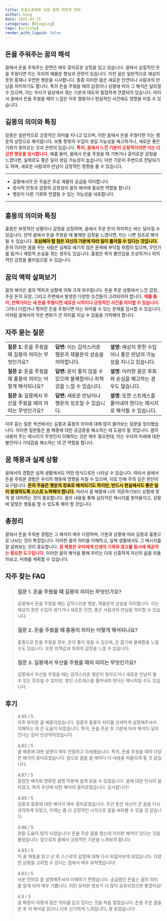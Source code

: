 ```yaml
---
title: 돈줍는꿈해몽 길몽 흉몽 재정적 변화
author: bing
date: 2025-01-25
categories: [Blogging]
tags: [writing]
render_with_liquid: false
---
```



<h2 id='돈을 주워주는 꿈의 해석'>돈을 주워주는 꿈의 해석</h2>

<p>꿈에서 돈을 주워주는 장면은 매우 흥미로운 상징을 담고 있습니다. 꿈에서 실질적인 돈을 주웠다면 이는 우리의 재물운 향상과 관련이 있습니다. 이런 꿈은 일반적으로 예상치 못한 횡재나 우연한 행운을 시사합니다. 종종 이러한 꿈은 새로운 인연이나 사람과의 만남을 의미하기도 합니다. 특히 돈을 주웠을 때의 감정이나 상황에 따라 그 해석은 달라질 수 있으며, 이는 우리가 일상에서 겪는 기분과 태도와 밀접하게 연결되어 있습니다. 따라서 꿈에서 돈을 주웠을 때의 느낌은 이후 행동이나 현실적인 사건에도 영향을 미칠 수 있습니다.</p>

<h2 id='길몽의 의미와 특징'>길몽의 의미와 특징</h2>

<p>길몽은 일반적으로 긍정적인 의미를 지니고 있으며, 이런 꿈에서 돈을 주웠다면 이는 행운의 상징으로 해석됩니다. 보통 뜻밖의 수입이 생길 가능성을 예고하거나, 새로운 좋은 기회가 찾아오는 것과 관련이 있습니다. <b><span style="color: #ee2323;">특히, 꿈에서 느낀 기분이 긍정적이라면 이는 더 강한 행운을 암시합니다.</span></b> 예를 들어, 꿈에서 돈을 주웠을 때 기쁘거나 흥미로운 감정을 느꼈다면, 실제로도 좋은 일이 생길 가능성이 높습니다. 이런 기운이 주변으로 전달되기도 하며, 새로운 사람과의 만남이 긍정적인 영향을 줄 수 있습니다.</p>

<hr />

<ul>
    <li>길몽에서의 돈 주움은 주로 재물의 공급을 의미합니다.</li>
    <li>정서적 안정과 감정의 긍정성이 꿈의 해석에 중요한 역할을 합니다.</li>
    <li>행운이 다른 기회와 연결될 수 있는 가능성을 내포합니다.</li>
</ul>

<hr />

<h2 id='흉몽의 의미와 특징'>흉몽의 의미와 특징</h2>

<p>흉몽은 부정적인 상황이나 감정을 상징하며, 꿈에서 주운 돈이 의미하는 바는 달라질 수 있습니다. 만약 꿈에서 돈을 주웠을 때 불쾌한 감정을 느꼈다면, 이는 나쁜 징조로 해석될 수 있습니다. <b><span style="background-color: #ffe066;">조심해야 할 점은 자신의 기분에 따라 일이 틀어질 수 있다는 것입니다.</span></b> 흔히 이러한 꿈을 꾸는 사람은 실제로 예기치 않은 문제에 부닥칠 위험이 있으며, 무언가를 잃거나 재정적 손실을 겪는 경우도 있습니다. 흉몽은 특히 불안감을 조성하거나 회의적인 감정을 불러일으킬 수 있습니다.</p>

<h2 id='꿈의 맥락 살펴보기'>꿈의 맥락 살펴보기</h2>

<p>꿈의 해석은 꿈의 맥락과 상황에 의해 크게 좌우됩니다. 돈을 주운 상황에서 느낀 감정, 주운 돈의 모양, 그리고 주변에서 발생한 다양한 조건들이 고려되어야 합니다. <b><span style="color: #ee2323;">예를 들어, 반짝거리는 새 돈을 주웠다면 새로운 시작이나 긍정적인 사건을 의미할 수 있습니다.</span></b> 그러나 더럽거나 찢어진 돈을 주웠다면 이는 뒤따를 수 있는 문제를 암시할 수 있습니다. 이처럼 꿈에서의 작은 변화가 큰 의미를 지닐 수 있음을 기억해야 합니다.</p>

<h2 id='자주 묻는 질문'>자주 묻는 질문</h2>

<table>
    <tr>
        <td><b>질문 1:</b> 돈을 주웠을 때 길몽의 의미는 무엇인가요?</td>
        <td><b>답변:</b> 이는 갑작스러운 행운과 재물운의 상승을 의미합니다.</td>
        <td><b>설명:</b> 예상치 못한 수입이나 좋은 만남의 가능성을 지니고 있습니다.</td>
    </tr>
    <tr>
        <td><b>질문 2:</b> 돈을 주웠을 때 흉몽의 의미는 어떻게 해석되나요?</td>
        <td><b>답변:</b> 운이 좋지 않을 수 있으며 불쾌함이나 죄책감을 느낄 수 있습니다.</td>
        <td><b>설명:</b> 이러한 꿈은 후회와 손실을 예고하는 경우도 많습니다.</td>
    </tr>
    <tr>
        <td><b>질문 3:</b> 길몽에서 우산을 주웠을 때의 의미는 무엇인가요?</td>
        <td><b>답변:</b> 새로운 만남이나 행운의 징조일 수 있습니다.</td>
        <td><b>설명:</b> 또한 스트레스를 풀어내야 한다는 메시지로 해석될 수 있습니다.</td>
    </tr>
</table>

<p>자주 묻는 질문 섹션에서는 길몽과 흉몽의 의미에 대해 많이 물어보는 질문을 정리했습니다. 이러한 질문들은 꿈 해몽에 대한 궁금증을 해소하는 데 도움이 될 것입니다. 꿈의 내용이 주는 메시지가 무엇인지 이해하는 것은 매우 중요한데, 이는 우리의 미래에 대한 불안이나 기대감을 해소하는 데 큰 역할을 합니다.</p>

<h2 id='꿈 해몽과 실제 상황'>꿈 해몽과 실제 상황</h2>

<p>꿈에서의 경험은 실제 생활에서도 어떤 방식으로든 나타날 수 있습니다. 따라서 꿈에서 돈을 주워본 경험은 우리의 행동에 영향을 미칠 수 있으며, 이로 인해 주의 깊은 판단이 요구됩니다. <b><span style="background-color: #ffe066;">돈의 주움은 행운의 징표로 해석되기도 하지만, 반드시 현실에서도 좋은 일이 발생하도록 스스로 노력해야 합니다.</span></b> 따라서 꿈 해몽에 너무 의존하기보다 상황에 맞게 잘 대처하는 것이 중요합니다. 꿈의 내용을 통해 심리적인 메시지를 받아들이고, 상황에 알맞은 행동을 할 수 있도록 해야 할 것입니다.</p>

<h2 id='총정리'>총정리</h2>

<p>꿈에서 돈을 주워본 경험은 그 해석이 매우 다양하며, 기분과 상황에 따라 길몽과 흉몽으로 나뉘는 것이 특징입니다. 이러한 꿈의 의미를 이해하고, 실제 생활에서도 그 메시지를 잘 살펴보는 것이 중요합니다. <b><span style="color: #ee2323;">꿈 해몽은 우리에게 인생의 기회와 경고를 동시에 제공하는 중요한 도구입니다.</span></b> 이러한 꿈의 해석을 통해 우리는 더욱 신중하게 자신의 삶을 되돌아보고, 미래를 계획할 수 있습니다.</p>


<h2 id='자주_찾는_FAQ'>자주 찾는 FAQ</h2>
<div itemscope="" itemtype="https://schema.org/FAQPage"> 
<blockquote> 
<div itemscope="" itemprop="mainEntity" itemtype="https://schema.org/Question"> 
<h3 itemprop="name">질문 1. 돈을 주웠을 때 길몽의 의미는 무엇인가요?</h3> 
<div itemscope="" itemprop="acceptedAnswer" itemtype="https://schema.org/Answer"> 
<span itemprop="text"> 
<p>길몽에서 돈을 주웠을 때는 갑작스러운 행운, 재물운의 상승을 의미합니다. 이는 예상치 못한 수입이 생기거나 새로운 인연, 좋은 사람과의 만남을 의미할 수 있습니다.</p> 
</span> 
</div> 
</div> 
<div itemscope="" itemprop="mainEntity" itemtype="https://schema.org/Question"> 
<h3 itemprop="name">질문 2. 돈을 주웠을 때 흉몽의 의미는 어떻게 해석되나요?</h3> 
<div itemscope="" itemprop="acceptedAnswer" itemtype="https://schema.org/Answer"> 
<span itemprop="text"> 
<p>흉몽으로 돈을 주웠을 경우, 운이 좋지 않을 수 있으며, 돈 줍기에 불쾌함을 느낄 수도 있습니다. 또한 죄책감과 후회의 감정을 느낄 수 있습니다.</p> 
</span> 
</div> 
</div> 
<div itemscope="" itemprop="mainEntity" itemtype="https://schema.org/Question"> 
<h3 itemprop="name">질문 3. 길몽에서 우산을 주웠을 때의 의미는 무엇인가요?</h3> 
<div itemscope="" itemprop="acceptedAnswer" itemtype="https://schema.org/Answer"> 
<span itemprop="text"> 
<p>길몽에서 우산을 주웠을 때는 갑작스러운 행운이 찾아오거나 새로운 만남이 올 수 있는 징조일 수 있지만, 쌓인 스트레스를 풀어내야 한다는 메시지일 수도 있습니다.</p> 
</span> 
</div> 
</div> 
</blockquote> 
</div>
<h2 id='후기'>후기</h2>
<div itemscope itemtype="https://schema.org/Product">
  <blockquote>
  <div itemprop="review" itemscope itemtype="https://schema.org/Review">
      <div itemprop="reviewRating" itemscope itemtype="https://schema.org/Rating"> <span itemprop="ratingValue">4.95</span> / <span itemprop="bestRating">5</span> </div>
      <span itemprop="reviewBody">아주 유익한 꿈 해몽이었습니다. 길몽과 흉몽의 차이를 상세하게 설명해주셔서 이해하는 데 큰 도움이 되었습니다. 특히, 돈을 주운 후 기분에 따라 해석이 달라진다는 점이 인상적이었습니다.</span>
  </div>
  <br>
  <div itemprop="review" itemscope itemtype="https://schema.org/Review">
      <div itemprop="reviewRating" itemscope itemtype="https://schema.org/Rating"> <span itemprop="ratingValue">4.82</span> / <span itemprop="bestRating">5</span> </div>
      <span itemprop="reviewBody">꿈 해몽에 대한 설명이 매우 친절하고 자세했습니다. 특히, 돈을 주웠을 때의 다양한 해석이 흥미로웠습니다. 앞으로 꿈을 꿀 때마다 이 내용을 떠올리게 될 것 같습니다.</span>
  </div>
  <br>
  <div itemprop="review" itemscope itemtype="https://schema.org/Review">
      <div itemprop="reviewRating" itemscope itemtype="https://schema.org/Rating"> <span itemprop="ratingValue">4.87</span> / <span itemprop="bestRating">5</span> </div>
      <span itemprop="reviewBody">깔끔한 배치와 명확한 설명 덕분에 쉽게 읽을 수 있었습니다. 꿈에 대한 인식이 달라졌고, 특히 우산에 대한 해석이 흥미로웠습니다. 감사합니다!</span>
  </div>
  <br>
  <div itemprop="review" itemscope itemtype="https://schema.org/Review">
      <div itemprop="reviewRating" itemscope itemtype="https://schema.org/Rating"> <span itemprop="ratingValue">4.89</span> / <span itemprop="bestRating">5</span> </div>
      <span itemprop="reviewBody">길몽과 흉몽에 대한 해석이 매우 흥미로웠습니다. 주간 동안 자신이 꾼 꿈을 다시 생각하게 되었고, 이제는 좀 더 긍정적인 시각으로 꿈을 바라볼 수 있을 것 같습니다.</span>
  </div>
  <br>
  <div itemprop="review" itemscope itemtype="https://schema.org/Review">
      <div itemprop="reviewRating" itemscope itemtype="https://schema.org/Rating"> <span itemprop="ratingValue">4.96</span> / <span itemprop="bestRating">5</span> </div>
      <span itemprop="reviewBody">정말 도움이 많이 되었습니다! 돈을 주운 꿈을 꿨는데 이러한 해석이 있다는 것을 몰랐습니다. 앞으로의 꿈에서 긍정적인 기운을 느껴보려 합니다.</span>
  </div>
  <br>
  <div itemprop="review" itemscope itemtype="https://schema.org/Review">
      <div itemprop="reviewRating" itemscope itemtype="https://schema.org/Rating"> <span itemprop="ratingValue">4.93</span> / <span itemprop="bestRating">5</span> </div>
      <span itemprop="reviewBody">이 꿈 해몽을 읽고 난 후 스스로의 감정에 대해 다시 되짚어보게 되었습니다. 다양한 상황을 고려할 수 있다는 점에서 매우 유익했습니다!</span>
  </div>
  <br>
  <div itemprop="review" itemscope itemtype="https://schema.org/Review">
      <div itemprop="reviewRating" itemscope itemtype="https://schema.org/Rating"> <span itemprop="ratingValue">4.83</span> / <span itemprop="bestRating">5</span> </div>
      <span itemprop="reviewBody">쉬운 언어로 잘 설명해주셔서 이해하기 편했습니다. 궁금했던 돈줍는 꿈의 의미를 알게 되어 매우 기쁩니다. 이런 유익한 정보가 더 많이 공유되었으면 좋겠어요!</span>
  </div>
  <br>
  <div itemprop="review" itemscope itemtype="https://schema.org/Review">
      <div itemprop="reviewRating" itemscope itemtype="https://schema.org/Rating"> <span itemprop="ratingValue">4.9</span> / <span itemprop="bestRating">5</span> </div>
      <span itemprop="reviewBody">꿈 해몽이 이렇게 많은 의미를 담고 있다는 것을 처음 알았습니다. 돈을 주운 꿈을 꾼 후 이 해석을 읽으니 더욱 신기하게 느껴집니다. 잘 읽었습니다!</span>
  </div>
  <br>
  <div itemprop="review
